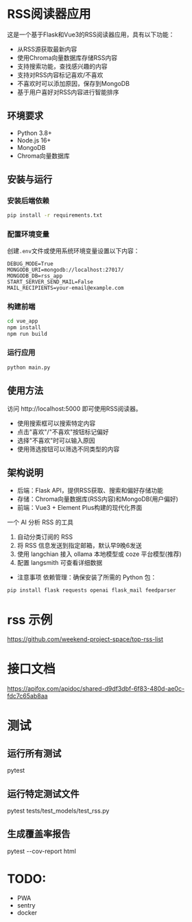 # RSS阅读器应用

这是一个基于Flask和Vue3的RSS阅读器应用，具有以下功能：

- 从RSS源获取最新内容
- 使用Chroma向量数据库存储RSS内容
- 支持搜索功能，查找感兴趣的内容
- 支持对RSS内容标记喜欢/不喜欢
- 不喜欢时可以添加原因，保存到MongoDB
- 基于用户喜好对RSS内容进行智能排序

## 环境要求

- Python 3.8+
- Node.js 16+
- MongoDB
- Chroma向量数据库

## 安装与运行

### 安装后端依赖

```bash
pip install -r requirements.txt
```

### 配置环境变量

创建`.env`文件或使用系统环境变量设置以下内容：

```
DEBUG_MODE=True
MONGODB_URI=mongodb://localhost:27017/
MONGODB_DB=rss_app
START_SERVER_SEND_MAIL=False
MAIL_RECIPIENTS=your-email@example.com
```

### 构建前端

```bash
cd vue_app
npm install
npm run build
```

### 运行应用

```bash
python main.py
```

## 使用方法

访问 http://localhost:5000 即可使用RSS阅读器。

- 使用搜索框可以搜索特定内容
- 点击"喜欢"/"不喜欢"按钮标记偏好
- 选择"不喜欢"时可以输入原因
- 使用筛选按钮可以筛选不同类型的内容

## 架构说明

- 后端：Flask API，提供RSS获取、搜索和偏好存储功能
- 存储：Chroma向量数据库(RSS内容)和MongoDB(用户偏好)
- 前端：Vue3 + Element Plus构建的现代化界面

一个 AI 分析 RSS 的工具

1. 自动分类订阅的 RSS
2. 将 RSS 信息发送到指定邮箱，默认早9晚6发送
3. 使用 langchian 接入 ollama 本地模型或 coze 平台模型(推荐)
4. 配置 langsmith 可查看详细数据

* 注意事项
依赖管理：确保安装了所需的 Python 包：

`pip install flask requests openai flask_mail feedparser`

# rss 示例
https://github.com/weekend-project-space/top-rss-list

# 接口文档
https://apifox.com/apidoc/shared-d9df3dbf-6f83-480d-ae0c-fdc7c65ab8aa

# 测试
## 运行所有测试
pytest

## 运行特定测试文件
pytest tests/test_models/test_rss.py

## 生成覆盖率报告
pytest --cov-report html

# TODO:
* PWA
* sentry
* docker